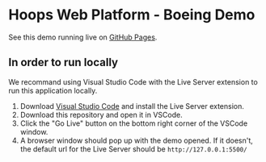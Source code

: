 # Hoops Web Platform - Boeing Demo

See this demo running live on [GitHub Pages](https://techsoft3d.github.io/2D-DWG-Drawing-Viewer/index.html?instance=HotelFloorplan).

## In order to run locally

We recommand using Visual Studio Code with the Live Server extension to run this application locally.

1. Download [Visual Studio Code](https://code.visualstudio.com/) and install the Live Server extension.
2. Download this repository and open it in VSCode.
3. Click the "Go Live" button on the bottom right corner of the VSCode window.
4. A browser window should pop up with the demo opened. If it doesn't, the default url for the Live Server should be `http://127.0.0.1:5500/`
